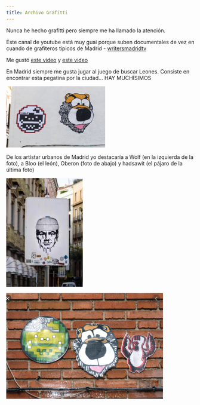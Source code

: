 ```yaml
---
title: Archivo Grafitti
---
```


Nunca he hecho grafitti pero siempre me ha llamado la atención.

Este canal de youtube está muy guai porque suben documentales de vez en cuando de grafiteros típicos de Madrid - [writersmadridtv](https://www.youtube.com/user/writersmadridtv)

Me gustó [este video](https://www.youtube.com/watch?v=fC2h1LLcuXc) y [este video](https://www.youtube.com/watch?v=EdPHHfOBSno)

En Madrid siempre me gusta jugar al juego de buscar Leones. Consiste en encontrar esta pegatina por la ciudad… HAY MUCHÍSIMOS

![Leones](./media/20200904/1.PNG)

De los artístar urbanos de Madrid yo destacaría a Wolf (en la izquierda de la foto), a Bloo (el león), Oberon (foto de abajo) y hadsawit (el pájaro de la última foto)

![](./media/20200904/2.PNG)

![](./media/20200904/3.PNG)
